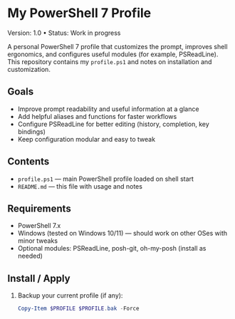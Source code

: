 # My PowerShell 7 Profile

Version: 1.0 • Status: Work in progress

A personal PowerShell 7 profile that customizes the prompt, improves shell ergonomics, and configures useful modules (for example, PSReadLine). This repository contains my `profile.ps1` and notes on installation and customization.

## Goals

- Improve prompt readability and useful information at a glance
- Add helpful aliases and functions for faster workflows
- Configure PSReadLine for better editing (history, completion, key bindings)
- Keep configuration modular and easy to tweak

## Contents

- `profile.ps1` — main PowerShell profile loaded on shell start
- `README.md` — this file with usage and notes

## Requirements

- PowerShell 7.x
- Windows (tested on Windows 10/11) — should work on other OSes with minor tweaks
- Optional modules: PSReadLine, posh-git, oh-my-posh (install as needed)

## Install / Apply

1. Backup your current profile (if any):

   ```powershell
   Copy-Item $PROFILE $PROFILE.bak -Force
   ```
